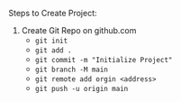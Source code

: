 Steps to Create Project:

1. Create Git Repo on github.com
   - `git init`
   - `git add .`
   - `git commit -m "Initialize Project"`
   - `git branch -M main`
   - `git remote add orgin <address>`
   - `git push -u origin main`

